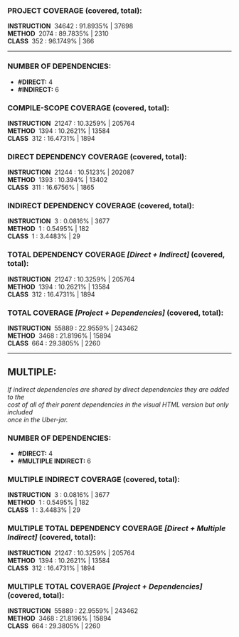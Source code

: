 ### PROJECT COVERAGE (covered, total):  
**INSTRUCTION** &nbsp;34642 : 91.8935% | 37698  
**METHOD** &nbsp;2074 : 89.7835% | 2310  
**CLASS** &nbsp;352 : 96.1749% | 366  
  
----------------------------------------------------------------  
### **NUMBER OF DEPENDENCIES:**   
- **#DIRECT:** 4  
- **#INDIRECT:** 6  
### COMPILE-SCOPE COVERAGE (covered, total):  
**INSTRUCTION** &nbsp;21247 : 10.3259% | 205764  
**METHOD** &nbsp;1394 : 10.2621% | 13584  
**CLASS** &nbsp;312 : 16.4731% | 1894  
  
### DIRECT DEPENDENCY COVERAGE (covered, total):  
**INSTRUCTION** &nbsp;21244 : 10.5123% | 202087  
**METHOD** &nbsp;1393 : 10.394% | 13402  
**CLASS** &nbsp;311 : 16.6756% | 1865  
  
### INDIRECT DEPENDENCY COVERAGE (covered, total):  
**INSTRUCTION** &nbsp;3 : 0.0816% | 3677  
**METHOD** &nbsp;1 : 0.5495% | 182  
**CLASS** &nbsp;1 : 3.4483% | 29  
  
### TOTAL DEPENDENCY COVERAGE _[Direct + Indirect]_ (covered, total):  
**INSTRUCTION** &nbsp;21247 : 10.3259% | 205764  
**METHOD** &nbsp;1394 : 10.2621% | 13584  
**CLASS** &nbsp;312 : 16.4731% | 1894  
  
### TOTAL COVERAGE _[Project + Dependencies]_ (covered, total):  
**INSTRUCTION** &nbsp;55889 : 22.9559% | 243462  
**METHOD** &nbsp;3468 : 21.8196% | 15894  
**CLASS** &nbsp;664 : 29.3805% | 2260  
  
----------------------------------------------------------------  
## MULTIPLE:  
_If indirect dependencies are shared by direct dependencies they are added to the  
cost of all of their parent dependencies in the visual HTML version but only included  
once in the Uber-jar._  
### **NUMBER OF DEPENDENCIES:**   
- **#DIRECT:** 4  
- **#MULTIPLE INDIRECT:** 6  
### MULTIPLE INDIRECT COVERAGE (covered, total):  
**INSTRUCTION** &nbsp;3 : 0.0816% | 3677  
**METHOD** &nbsp;1 : 0.5495% | 182  
**CLASS** &nbsp;1 : 3.4483% | 29  
  
### MULTIPLE TOTAL DEPENDENCY COVERAGE _[Direct + Multiple Indirect]_ (covered, total):  
**INSTRUCTION** &nbsp;21247 : 10.3259% | 205764  
**METHOD** &nbsp;1394 : 10.2621% | 13584  
**CLASS** &nbsp;312 : 16.4731% | 1894  
  
### MULTIPLE TOTAL COVERAGE _[Project + Dependencies]_ (covered, total):  
**INSTRUCTION** &nbsp;55889 : 22.9559% | 243462  
**METHOD** &nbsp;3468 : 21.8196% | 15894  
**CLASS** &nbsp;664 : 29.3805% | 2260  
